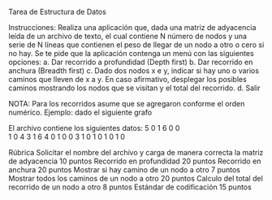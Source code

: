 
Tarea de Estructura de Datos 

Instrucciones: Realiza una aplicación que, dada una matriz de adyacencia leída de un archivo de texto, el cual contiene N número de nodos y una serie de N líneas que contienen el peso de llegar de un nodo a otro o cero si no hay. Se te pide que la aplicación contenga un menú con las siguientes opciones:
a.	Dar recorrido a profundidad (Depth first)
b.	Dar recorrido en anchura (Breadth first)
c.	Dado dos nodos x e y, indicar si hay uno o varios caminos que lleven de x a y. En caso afirmativo, desplegar los posibles caminos mostrando los nodos que se visitan y el total del recorrido. 
d.	Salir

NOTA: Para los recorridos asume que se agregaron conforme el orden numérico.
Ejemplo: dado el siguiente grafo
 

El archivo contiene los siguientes datos:
5
0 1 6 0 0  
1 0 4 3 1 
6 4 0 1 0 
0 3 1 0 1
0 1 0 1 0


Rúbrica
Solicitar el nombre del archivo y carga de manera correcta la matriz de adyacencia	10 puntos
Recorrido en profundidad	20 puntos
Recorrido en anchura	20 puntos
Mostrar si hay camino de un nodo a otro	7 puntos
Mostrar todos los caminos de un nodo a otro	20 puntos
Calculo del total del recorrido de un nodo a otro	8 puntos
Estándar de codificación	15 puntos
